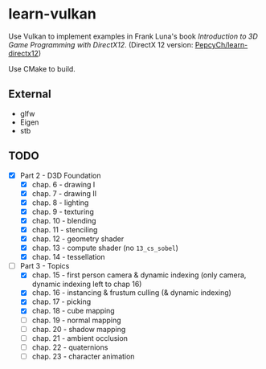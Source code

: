 # learn-vulkan

Use Vulkan to implement examples in Frank Luna's book *Introduction to 3D Game Programming with DirectX12*. (DirectX 12 version: [PepcyCh/learn-directx12](https://github.com/PepcyCh/learn-directx12))

Use CMake to build.

## External

* glfw
* Eigen
* stb


## TODO

* [x] Part 2 - D3D Foundation
  * [x] chap. 6 - drawing I
  * [x] chap. 7 - drawing II
  * [x] chap. 8 - lighting
  * [x] chap. 9 - texturing
  * [x] chap. 10 - blending
  * [x] chap. 11 - stenciling
  * [x] chap. 12 - geometry shader
  * [x] chap. 13 - compute shader (no `13_cs_sobel`)
  * [x] chap. 14 - tessellation
* [ ] Part 3 - Topics
  * [x] chap. 15 - first person camera & dynamic indexing (only camera, dynamic indexing left to chap 16)
  * [x] chap. 16 - instancing & frustum culling (& dynamic indexing)
  * [x] chap. 17 - picking
  * [x] chap. 18 - cube mapping
  * [ ] chap. 19 - normal mapping
  * [ ] chap. 20 - shadow mapping
  * [ ] chap. 21 - ambient occlusion
  * [ ] chap. 22 - quaternions
  * [ ] chap. 23 - character animation
